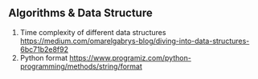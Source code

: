 ## Algorithms & Data Structure
1. Time complexity of different data structures
https://medium.com/omarelgabrys-blog/diving-into-data-structures-6bc71b2e8f92
2. Python format
https://www.programiz.com/python-programming/methods/string/format
